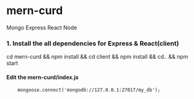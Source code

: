 # mern-curd
Mongo Express React Node

### 1. Install the all dependencies for Express & React(client)

cd mern-curd && npm install && cd client && npm install && cd.. && npm start

#### Edit the mern-curd/index.js
    
```
    mongoose.connect('mongodb://127.0.0.1:27017/my_db');
```
